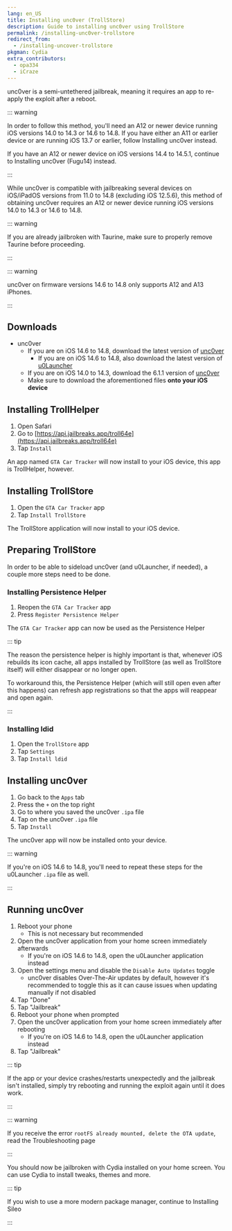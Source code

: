 ```yaml
---
lang: en_US
title: Installing unc0ver (TrollStore)
description: Guide to installing unc0ver using TrollStore
permalink: /installing-unc0ver-trollstore
redirect_from:
  - /installing-uncover-trollstore
pkgman: Cydia
extra_contributors:
  - opa334
  - iCraze
---
```


unc0ver is a <router-link to="/types-of-jailbreak/#semi-untethered-jailbreaks">semi-untethered jailbreak</router-link>, meaning it requires an app to re-apply the exploit after a reboot.

::: warning

In order to follow this method, you'll need an A12 or newer device running iOS versions 14.0 to 14.3 or 14.6 to 14.8. If you have either an A11 or earlier device or are running iOS 13.7 or earlier, follow <router-link to="/installing-unc0ver">Installing unc0ver</router-link> instead.

If you have an A12 or newer device on iOS versions 14.4 to 14.5.1, continue to <router-link to="/installing-unc0ver-fugu14">Installing unc0ver (Fugu14)</router-link> instead.

:::

While unc0ver is compatible with jailbreaking several devices on iOS/iPadOS versions from 11.0 to 14.8 (excluding iOS 12.5.6), this method of obtaining unc0ver requires an A12 or newer device running iOS versions 14.0 to 14.3 or 14.6 to 14.8.

::: warning

If you are already jailbroken with Taurine, make sure to properly <router-link to="/removing-taurine">remove Taurine</router-link> before proceeding.

:::

::: warning

unc0ver on firmware versions 14.6 to 14.8 only supports A12 and A13 iPhones.

:::

## Downloads

- unc0ver
    - If you are on iOS 14.6 to 14.8, download the latest version of [unc0ver](https://unc0ver.dev/)
      - If you are on iOS 14.6 to 14.8, also download the latest version of [u0Launcher](https://github.com/opa334/u0Launcher/releases)
    - If you are on iOS 14.0 to 14.3, download the 6.1.1 version of [unc0ver](https://unc0ver.dev/downloads/6.1.1/decf7c36cc08118dc83ba455f8ca42e0e3cf354c/unc0ver_Release_6.1.1.ipa)
    - Make sure to download the aforementioned files **onto your iOS device**

## Installing TrollHelper

1. Open Safari
1. Go to [https://api.jailbreaks.app/troll64e](https://api.jailbreaks.app/troll64e)
1. Tap `Install`

An app named `GTA Car Tracker` will now install to your iOS device, this app is TrollHelper, however.

## Installing TrollStore

1. Open the `GTA Car Tracker` app
1. Tap `Install TrollStore`

The TrollStore application will now install to your iOS device.

## Preparing TrollStore

In order to be able to sideload unc0ver (and u0Launcher, if needed), a couple more steps need to be done.

### Installing Persistence Helper

1. Reopen the `GTA Car Tracker` app
1. Press `Register Persistence Helper`

The `GTA Car Tracker` app can now be used as the Persistence Helper

::: tip

The reason the persistence helper is highly important is that, whenever iOS rebuilds its icon cache, all apps installed by TrollStore (as well as TrollStore itself) will either disappear or no longer open.

To workaround this, the Persistence Helper (which will still open even after this happens) can refresh app registrations so that the apps will reappear and open again.

:::

### Installing ldid

1. Open the `TrollStore` app
1. Tap `Settings`
1. Tap `Install ldid`

## Installing unc0ver

1. Go back to the `Apps` tab
1. Press the `+` on the top right
1. Go to where you saved the unc0ver `.ipa` file
1. Tap on the unc0ver `.ipa` file
1. Tap `Install`

The unc0ver app will now be installed onto your device.

::: warning

If you're on iOS 14.6 to 14.8, you'll need to repeat these steps for the u0Launcher `.ipa` file as well.

:::

## Running unc0ver

1. Reboot your phone
    - This is not necessary but recommended
1. Open the unc0ver application from your home screen immediately afterwards
    - If you're on iOS 14.6 to 14.8, open the u0Launcher application instead
1. Open the settings menu and disable the `Disable Auto Updates` toggle
    - unc0ver disables Over-The-Air updates by default, however it's recommended to toggle this as it can cause issues when updating manually if not disabled
1. Tap "Done"
1. Tap "Jailbreak"
1. Reboot your phone when prompted
1. Open the unc0ver application from your home screen immediately after rebooting
    - If you're on iOS 14.6 to 14.8, open the u0Launcher application instead
1. Tap "Jailbreak"

::: tip

If the app or your device crashes/restarts unexpectedly and the jailbreak isn't installed, simply try rebooting and running the exploit again until it does work.

:::

::: warning

If you receive the error `rootFS already mounted, delete the OTA update`, read the <router-link to="/troubleshooting/#rootfs-already-mounted">Troubleshooting</router-link> page

:::

You should now be jailbroken with Cydia installed on your home screen. You can use Cydia to install <router-link to="/faq/#what-are-tweaks">tweaks</router-link>, themes and more.

::: tip

If you wish to use a more modern package manager, continue to <router-link to="/installing-sileo">Installing Sileo</router-link>

:::